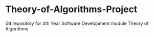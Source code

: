 # Theory-of-Algorithms-Project
Git repository for 4th Year Software Development module Theory of Algorithms
